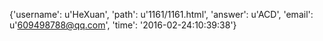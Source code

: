{'username': u'HeXuan', 'path': u'1161/1161.html', 'answer': u'ACD', 'email': u'609498788@qq.com', 'time': '2016-02-24:10:39:38'}